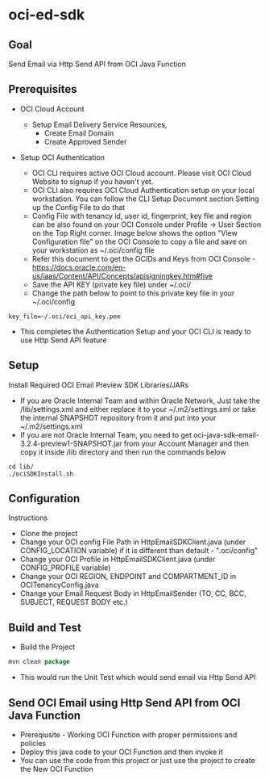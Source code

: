 # oci-ed-sdk

## Goal

Send Email via Http Send API from OCI Java Function

## Prerequisites

- OCI Cloud Account
  - Setup Email Delivery Service Resources,
    - Create Email Domain
    - Create Approved Sender

- Setup OCI Authentication
  - OCI CLI requires active OCI Cloud account. Please visit OCI Cloud Website to signup if you haven't yet.
  - OCI CLI also requires OCI Cloud Authentication setup on your local workstation. You can follow the CLI Setup Document section Setting up the Config File to do that
  - Config File with tenancy id, user id, fingerprint, key file and region can be also found on your OCI Console under Profile → User Section on the Top Right corner. Image below shows the option "View Configuration file" on the OCI Console to copy a file and save on your workstation as ~/.oci/config file
  - Refer this document to get the OCIDs and Keys from OCI Console - https://docs.oracle.com/en-us/iaas/Content/API/Concepts/apisigningkey.htm#five
  - Save the API KEY (private key file) under ~/.oci/
  - Change the path below to point to this private key file in your ~/.oci/config
```shell
key_file=~/.oci/oci_api_key.pem
```
- This completes the Authentication Setup and your OCI CLI is ready to use Http Send API feature


## Setup

Install Required OCI Email Preview SDK Libraries/JARs
- If you are Oracle Internal Team and within Oracle Network, Just take the /lib/settings.xml and either replace it to your ~/.m2/settings.xml or take the internal SNAPSHOT repository from it and put into your ~/.m2/settings.xml
- If you are not Oracle Internal Team, you need to get oci-java-sdk-email-3.2.4-preview1-SNAPSHOT.jar from your Account Manager and then copy it inside /lib directory and then run the commands below

```shell
cd lib/
./ociSDKInstall.sh
```

## Configuration

Instructions
- Clone the project
- Change your OCI config File Path in HttpEmailSDKClient.java (under CONFIG_LOCATION variable) if it is different than default - ".oci/config"
- Change your OCI Profile in HttpEmailSDKClient.java (under CONFIG_PROFILE variable)
- Change your OCI REGION, ENDPOINT and COMPARTMENT_ID in OCITenancyConfig.java
- Change your Email Request Body in HttpEmailSender (TO, CC, BCC, SUBJECT, REQUEST BODY etc.)

## Build and Test

- Build the Project
```java
mvn clean package
```
- This would run the Unit Test which would send email via Http Send API

## Send OCI Email using Http Send API from OCI Java Function

- Prereqiusite - Working OCI Function with proper permissions and policies
- Deploy this java code to your OCI Function and then invoke it
- You can use the code from this project or just use the project to create the New OCI Function